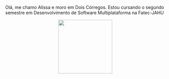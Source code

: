 Olá, me chamo Alissa e moro em Dois Córregos. Estou cursando o segundo semestre em Desenvolvimento de Software Multiplataforma na Fatec-JAHU
<div align="center">

<a href="https://github.com/AlissaGabriel">

<img height="170em" src="https://github-readme-stats.vercel.app/api?username=AlissaGabriel&show_icons=true&bg_color=D3D3D3&&text_color=000000&title_color=#9FC4E7&icon_color=FF00FF&count_private=true&include_all_commits=false"/>

<!-- <img height="170em" src="https://github-readme-stats.vercel.app/api/top-langs/?username=AlissaGabriel&layout=compact&bg_color=D3D3D3&text_color=000000&title_color=#9FC4E7&langs_count=10"/> !-->

</a>

</div>
